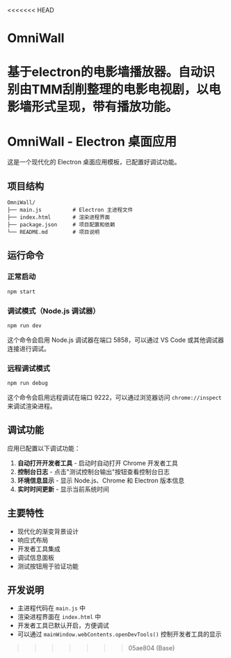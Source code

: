 <<<<<<< HEAD
# OmniWall
基于electron的电影墙播放器。自动识别由TMM刮削整理的电影电视剧，以电影墙形式呈现，带有播放功能。
=======
# OmniWall - Electron 桌面应用

这是一个现代化的 Electron 桌面应用模板，已配置好调试功能。

## 项目结构

```
OmniWall/
├── main.js          # Electron 主进程文件
├── index.html       # 渲染进程界面
├── package.json     # 项目配置和依赖
└── README.md        # 项目说明
```

## 运行命令

### 正常启动
```bash
npm start
```

### 调试模式（Node.js 调试器）
```bash
npm run dev
```
这个命令会启用 Node.js 调试器在端口 5858，可以通过 VS Code 或其他调试器连接进行调试。

### 远程调试模式
```bash
npm run debug
```
这个命令会启用远程调试在端口 9222，可以通过浏览器访问 `chrome://inspect` 来调试渲染进程。

## 调试功能

应用已配置以下调试功能：

1. **自动打开开发者工具** - 启动时自动打开 Chrome 开发者工具
2. **控制台日志** - 点击"测试控制台输出"按钮查看控制台日志
3. **环境信息显示** - 显示 Node.js、Chrome 和 Electron 版本信息
4. **实时时间更新** - 显示当前系统时间

## 主要特性

- 现代化的渐变背景设计
- 响应式布局
- 开发者工具集成
- 调试信息面板
- 测试按钮用于验证功能

## 开发说明

- 主进程代码在 `main.js` 中
- 渲染进程界面在 `index.html` 中
- 开发者工具已默认开启，方便调试
- 可以通过 `mainWindow.webContents.openDevTools()` 控制开发者工具的显示
>>>>>>> 05ae804 (Base)
